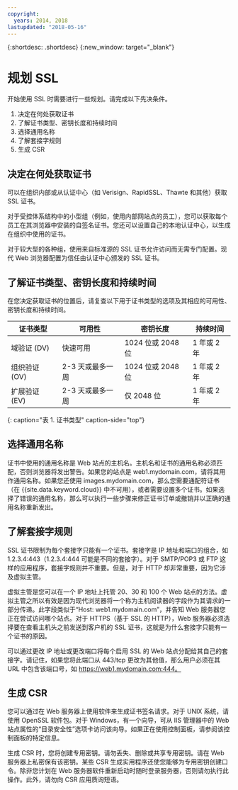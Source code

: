 ```yaml
---
copyright:
  years: 2014, 2018
lastupdated: "2018-05-16"
---
```


{:shortdesc: .shortdesc}
{:new_window: target="_blank"}

# 规划 SSL

开始使用 SSL 时需要进行一些规划。请完成以下先决条件。

1. 决定在何处获取证书
2. 了解证书类型、密钥长度和持续时间
3. 选择通用名称
4. 了解套接字规则
5. 生成 CSR

## 决定在何处获取证书

可以在组织内部或从认证中心（如 Verisign、RapidSSL、Thawte 和其他）获取 SSL 证书。  

对于受控体系结构中的小型组（例如，使用内部网站点的员工），您可以获取每个员工在其浏览器中安装的自签名证书。您还可以设置自己的本地认证中心，以生成在组织中使用的证书。

对于较大型的各种组，使用来自标准源的 SSL 证书允许访问而无需专门配置。现代 Web 浏览器配置为信任由认证中心颁发的 SSL 证书。

## 了解证书类型、密钥长度和持续时间

在您决定获取证书的位置后，请复查以下用于证书类型的选项及其相应的可用性、密钥长度和持续时间。

|证书类型|可用性|密钥长度|持续时间|
| --------------------------------------- | --------------------------------- | -------------------------- | -------------------------- |
|域验证 (DV)|快速可用|1024 位或 2048 位|1 年或 2 年|
|组织验证 (OV)|2-3 天或最多一周|1024 位或 2048 位|1 年或 2 年|
|扩展验证 (EV)|2-3 天或最多一周|仅 2048 位|1 年或 2 年|
{: caption="表 1. 证书类型" caption-side="top"}   


## 选择通用名称

证书中使用的通用名称是 Web 站点的主机名。主机名和证书的通用名称必须匹配，否则浏览器将发出警告。如果您的站点是 web1.mydomain.com，请将其用作通用名称。如果您还使用 images.mydomain.com，那么您需要通配符证书（在 {{site.data.keyword.cloud}} 中不可用），或者需要设置多个证书。如果选择了错误的通用名称，那么可以执行一些步骤来修正证书订单或撤销并以正确的通用名称重新发出。  

## 了解套接字规则

SSL 证书限制为每个套接字只能有一个证书。套接字是 IP 地址和端口的组合，如 1.2.3.4:443（1.2.3.4:444 可能是不同的套接字）。对于 SMTP/POP3 或 FTP 这样的应用程序，套接字规则并不重要。但是，对于 HTTP 却非常重要，因为它涉及虚拟主管。

虚拟主管是您可以在一个 IP 地址上托管 20、30 和 100 个 Web 站点的方法。虚拟主管之所以有效是因为现代浏览器将一个称为主机阅读器的字段作为其请求的一部分传递。此字段类似于“Host: web1.mydomain.com”，并告知 Web 服务器您正在尝试访问哪个站点。对于 HTTPS（基于 SSL 的 HTTP），Web 服务器必须选择要在查看主机头之前发送到客户机的 SSL 证书，这就是为什么套接字只能有一个证书的原因。

可以通过更改 IP 地址或更改端口将每个启用 SSL 的 Web 站点分配给其自己的套接字。请记住，如果您将此端口从 443/tcp 更改为其他值，那么用户必须在其 URL 中包含该端口号，如 https://web1.mydomain.com:444。

## 生成 CSR

您可以通过在 Web 服务器上使用软件来生成证书签名请求。对于 UNIX 系统，请使用 OpenSSL 软件包。对于 Windows，有一个向导，可从 IIS 管理器中的 Web 站点属性的“目录安全性”选项卡访问该向导。如果正在使用控制面板，请参阅该控制面板的特定信息。

生成 CSR 时，您将创建专用密钥。请勿丢失、删除或共享专用密钥。请在 Web 服务器上私密保有该密钥。某些 CSR 生成实用程序还使您能够为专用密钥创建口令。除非您计划在 Web 服务器软件重新启动时随时登录服务器，否则请勿执行此操作。此外，请勿向 CSR 应用质询短语。

